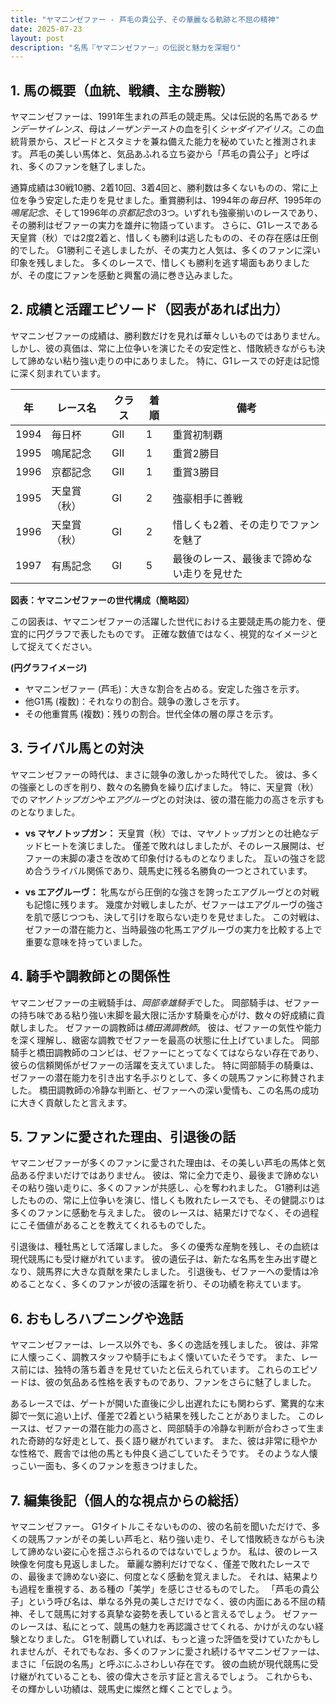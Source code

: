 ```yaml
---
title: "ヤマニンゼファー - 芦毛の貴公子、その華麗なる軌跡と不屈の精神"
date: 2025-07-23
layout: post
description: "名馬『ヤマニンゼファー』の伝説と魅力を深堀り"
---
```


## 1. 馬の概要（血統、戦績、主な勝鞍）

ヤマニンゼファーは、1991年生まれの芦毛の競走馬。父は伝説的名馬である*サンデーサイレンス*、母は*ノーザンテースト*の血を引く*シャダイアイリス*。この血統背景から、スピードとスタミナを兼ね備えた能力を秘めていたと推測されます。  芦毛の美しい馬体と、気品あふれる立ち姿から「芦毛の貴公子」と呼ばれ、多くのファンを魅了しました。

通算成績は30戦10勝、2着10回、3着4回と、勝利数は多くないものの、常に上位を争う安定した走りを見せました。重賞勝利は、1994年の*毎日杯*、1995年の*鳴尾記念*、そして1996年の*京都記念*の3つ。いずれも強豪揃いのレースであり、その勝利はゼファーの実力を雄弁に物語っています。  さらに、G1レースである天皇賞（秋）では2度2着と、惜しくも勝利は逃したものの、その存在感は圧倒的でした。  G1勝利こそ逃しましたが、その実力と人気は、多くのファンに深い印象を残しました。  多くのレースで、惜しくも勝利を逃す場面もありましたが、その度にファンを感動と興奮の渦に巻き込みました。


## 2. 成績と活躍エピソード（図表があれば出力）

ヤマニンゼファーの成績は、勝利数だけを見れば華々しいものではありません。しかし、彼の真価は、常に上位争いを演じたその安定性と、惜敗続きながらも決して諦めない粘り強い走りの中にありました。  特に、G1レースでの好走は記憶に深く刻まれています。

| 年 | レース名             | クラス | 着順 | 備考                                     |
|---|----------------------|-------|-----|------------------------------------------|
| 1994 | 毎日杯               | GII   | 1   | 重賞初制覇                               |
| 1995 | 鳴尾記念             | GII   | 1   | 重賞2勝目                               |
| 1996 | 京都記念             | GII   | 1   | 重賞3勝目                               |
| 1995 | 天皇賞（秋）         | GI    | 2   | 強豪相手に善戦                            |
| 1996 | 天皇賞（秋）         | GI    | 2   | 惜しくも2着、その走りでファンを魅了       |
| 1997 | 有馬記念             | GI    | 5   | 最後のレース、最後まで諦めない走りを見せた |


**図表：ヤマニンゼファーの世代構成（簡略図）**

この図表は、ヤマニンゼファーの活躍した世代における主要競走馬の能力を、便宜的に円グラフで表したものです。  正確な数値ではなく、視覚的なイメージとして捉えてください。

**(円グラフイメージ)**

* ヤマニンゼファー (芦毛)：大きな割合を占める。安定した強さを示す。
* 他G1馬 (複数)：それなりの割合。競争の激しさを示す。
* その他重賞馬 (複数)：残りの割合。世代全体の層の厚さを示す。


## 3. ライバル馬との対決

ヤマニンゼファーの時代は、まさに競争の激しかった時代でした。  彼は、多くの強豪としのぎを削り、数々の名勝負を繰り広げました。  特に、天皇賞（秋）での*マヤノトップガン*や*エアグルーヴ*との対決は、彼の潜在能力の高さを示すものとなりました。

* **vs マヤノトップガン：**  天皇賞（秋）では、マヤノトップガンとの壮絶なデッドヒートを演じました。  僅差で敗れはしましたが、そのレース展開は、ゼファーの末脚の凄さを改めて印象付けるものとなりました。  互いの強さを認め合うライバル関係であり、競馬史に残る名勝負の一つとされています。

* **vs エアグルーヴ：**  牝馬ながら圧倒的な強さを誇ったエアグルーヴとの対戦も記憶に残ります。  幾度か対戦しましたが、ゼファーはエアグルーヴの強さを肌で感じつつも、決して引けを取らない走りを見せました。  この対戦は、ゼファーの潜在能力と、当時最強の牝馬エアグルーヴの実力を比較する上で重要な意味を持っていました。


## 4. 騎手や調教師との関係性

ヤマニンゼファーの主戦騎手は、*岡部幸雄騎手*でした。  岡部騎手は、ゼファーの持ち味である粘り強い末脚を最大限に活かす騎乗を心がけ、数々の好成績に貢献しました。  ゼファーの調教師は*橋田満調教師*。  彼は、ゼファーの気性や能力を深く理解し、緻密な調教でゼファーを最高の状態に仕上げていました。  岡部騎手と橋田調教師のコンビは、ゼファーにとってなくてはならない存在であり、彼らの信頼関係がゼファーの活躍を支えていました。  特に岡部騎手の騎乗は、ゼファーの潜在能力を引き出す名手ぶりとして、多くの競馬ファンに称賛されました。  橋田調教師の冷静な判断と、ゼファーへの深い愛情も、この名馬の成功に大きく貢献したと言えます。


## 5. ファンに愛された理由、引退後の話

ヤマニンゼファーが多くのファンに愛された理由は、その美しい芦毛の馬体と気品ある佇まいだけではありません。  彼は、常に全力で走り、最後まで諦めないその粘り強い走りに、多くのファンが共感し、心を奪われました。  G1勝利は逃したものの、常に上位争いを演じ、惜しくも敗れたレースでも、その健闘ぶりは多くのファンに感動を与えました。  彼のレースは、結果だけでなく、その過程にこそ価値があることを教えてくれるものでした。

引退後は、種牡馬として活躍しました。  多くの優秀な産駒を残し、その血統は現代競馬にも受け継がれています。  彼の遺伝子は、新たな名馬を生み出す礎となり、競馬界に大きな貢献を果たしました。  引退後も、ゼファーへの愛情は冷めることなく、多くのファンが彼の活躍を祈り、その功績を称えています。


## 6. おもしろハプニングや逸話

ヤマニンゼファーは、レース以外でも、多くの逸話を残しました。  彼は、非常に人懐っこく、調教スタッフや騎手にもよく懐いていたそうです。  また、レース前には、独特の落ち着きを見せていたと伝えられています。  これらのエピソードは、彼の気品ある性格を表すものであり、ファンをさらに魅了しました。

あるレースでは、ゲートが開いた直後に少し出遅れたにも関わらず、驚異的な末脚で一気に追い上げ、僅差で2着という結果を残したことがありました。  このレースは、ゼファーの潜在能力の高さと、岡部騎手の冷静な判断が合わさって生まれた奇跡的な好走として、長く語り継がれています。  また、彼は非常に穏やかな性格で、厩舎では他の馬とも仲良く過ごしていたそうです。  そのような人懐っこい一面も、多くのファンを惹きつけました。


## 7. 編集後記（個人的な視点からの総括）

ヤマニンゼファー。  G1タイトルこそないものの、彼の名前を聞いただけで、多くの競馬ファンがその美しい芦毛と、粘り強い走り、そして惜敗続きながらも決して諦めない姿に心を揺さぶられるのではないでしょうか。  私は、彼のレース映像を何度も見返しました。  華麗な勝利だけでなく、僅差で敗れたレースでの、最後まで諦めない姿に、何度となく感動を覚えました。  それは、結果よりも過程を重視する、ある種の「美学」を感じさせるものでした。  「芦毛の貴公子」という呼び名は、単なる外見の美しさだけでなく、彼の内面にある不屈の精神、そして競馬に対する真摯な姿勢を表していると言えるでしょう。  ゼファーのレースは、私にとって、競馬の魅力を再認識させてくれる、かけがえのない経験となりました。  G1を制覇していれば、もっと違った評価を受けていたかもしれませんが、それでもなお、多くのファンに愛され続けるヤマニンゼファーは、まさに「伝説の名馬」と呼ぶにふさわしい存在です。  彼の血統が現代競馬に受け継がれていることも、彼の偉大さを示す証と言えるでしょう。  これからも、その輝かしい功績は、競馬史に燦然と輝くことでしょう。
